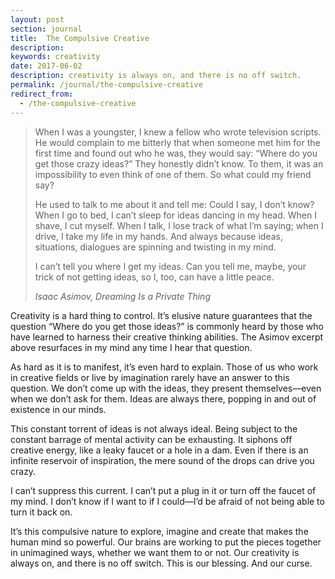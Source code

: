```yaml
---
layout: post
section: journal
title:  The Compulsive Creative
description:
keywords: creativity
date: 2017-06-02
description: creativity is always on, and there is no off switch.
permalink: /journal/the-compulsive-creative
redirect_from:
  - /the-compulsive-creative
---
```


<blockquote class="-small">
<p>
	When I was a youngster, I knew a fellow who wrote television scripts. He would complain to me bitterly that when someone met him for the first time and found out who he was, they would say: “Where do you get those crazy ideas?” They honestly didn’t know. To them, it was an impossibility to even think of one of them. So what could my friend say?
</p>
<p>
	He used to talk to me about it and tell me: Could I say, I don’t know? When I go to bed, I can’t sleep for ideas dancing in my head. When I shave, I cut myself. When I talk, I lose track of what I’m saying; when I drive, I take my life in my hands. And always because ideas, situations, dialogues are spinning and twisting in my mind.
</p>
<p>
	I can’t tell you where I get my ideas. Can you tell me, maybe, your trick of not getting ideas, so I, too, can have a little peace.
</p>
<cite>Isaac Asimov, Dreaming Is a Private Thing</cite>
</blockquote>

Creativity is a hard thing to control. It’s elusive nature guarantees that the question “Where do you get those ideas?” is commonly heard by those who have learned to harness their creative thinking abilities. The Asimov excerpt above resurfaces in my mind any time I hear that question.

As hard as it is to manifest, it’s even hard to explain. Those of us who work in creative fields or live by imagination rarely have an answer to this question. We don’t come up with the ideas, they present themselves—even when we don’t ask for them. Ideas are always there, popping in and out of existence in our minds.

This constant torrent of ideas is not always ideal. Being subject to the constant barrage of mental activity can be exhausting. It siphons off creative energy, like a leaky faucet or a hole in a dam. Even if there is an infinite reservoir of inspiration, the mere sound of the drops can drive you crazy.

I can’t suppress this current. I can’t put a plug in it or turn off the faucet of my mind. I don’t know if I want to if I could—I’d be afraid of not being able to turn it back on.

It’s this compulsive nature to explore, imagine and create that makes the human mind so powerful. Our brains are working to put the pieces together in unimagined ways, whether we want them to or not. Our creativity is always on, and there is no off switch. This is our blessing.  And our curse.
